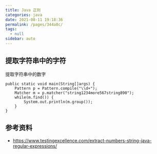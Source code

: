 ```yaml
---
title: Java 正则
categories: java
date: 2021-08-11 19:18:36
permalink: /pages/344a8c/
tags: 
  - null
sidebar: auto
---
```


## 提取字符串中的字符

提取字符串中的数字

```
public static void main(String[]args) {
    Pattern p = Pattern.compile("\\d+");
    Matcher m = p.matcher("string1234more567string890");
    while(m.find()) {
        System.out.println(m.group());
    }
}
```


## 参考资料

- https://www.testingexcellence.com/extract-numbers-string-java-regular-expressions/